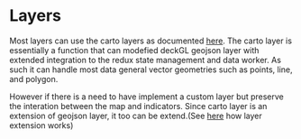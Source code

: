 # Layers

Most layers can use the carto layers as documented [here](https://docs.carto.com/carto-for-developers/carto-for-react/guides/layers). The carto layer is essentially a function that can modefied deckGL geojson layer with extended integration to the redux state management and data worker. As such it can handle most data general vector geometries such as points, line, and polygon.

However if there is a need to have implement a custom layer but preserve the interation between the map and indicators. Since carto layer is an extension of geojson layer, it too can be extend.(See [here](https://deck.gl/docs/developer-guide/custom-layers) how layer extension works)
